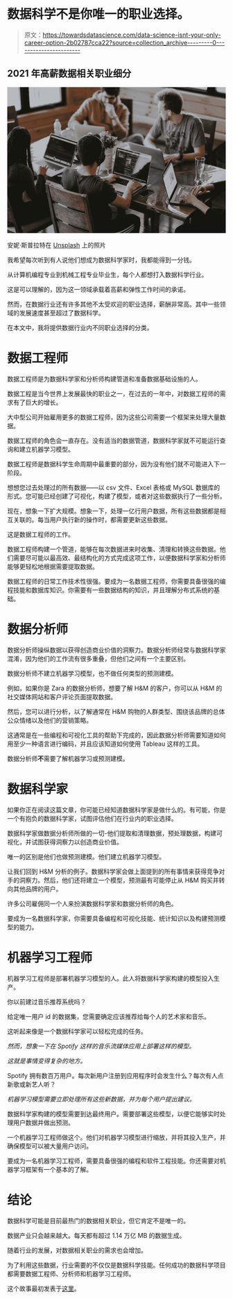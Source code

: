 # 数据科学不是你唯一的职业选择。

> 原文：<https://towardsdatascience.com/data-science-isnt-your-only-career-option-2b02787cca22?source=collection_archive---------0----------------------->

## 2021 年高薪数据相关职业细分

![](img/aaedf29a341203f9a0571dca8b01c0c0.png)

安妮·斯普拉特在 [Unsplash](https://unsplash.com/s/photos/career?utm_source=unsplash&utm_medium=referral&utm_content=creditCopyText) 上的照片

我希望每次听到有人说他们想成为数据科学家时，我都能得到一分钱。

从计算机编程专业到机械工程专业毕业生，每个人都想打入数据科学行业。

这是可以理解的，因为这一领域承载着高薪和弹性工作时间的承诺。

然而，在数据行业还有许多其他不太受欢迎的职业选择，薪酬非常高。其中一些领域的发展速度甚至超过了数据科学。

在本文中，我将提供数据行业内不同职业选择的分类。

# 数据工程师

数据工程师是为数据科学家和分析师构建管道和准备数据基础设施的人。

数据工程是当今世界上发展最快的职业之一，在过去的一年中，对数据工程师的需求有了巨大的增长。

大中型公司开始雇用更多的数据工程师，因为这些公司需要一个框架来处理大量数据。

数据工程师的角色会一直存在。没有适当的数据管道，数据科学家就不可能运行查询和建立机器学习模型。

数据工程师是数据科学生命周期中最重要的部分，因为没有他们就不可能进入下一阶段。

想想您过去处理过的所有数据——以 csv 文件、Excel 表格或 MySQL 数据库的形式。您可能已经创建了可视化，构建了模型，或者对这些数据执行了一些分析。

现在，想象一下扩大规模。想象一下，处理一亿行用户数据，所有这些数据都是相互关联的。每当用户执行新的操作时，都需要更新这些数据。

这是数据工程师的工作。

数据工程师构建一个管道，能够在每次数据进来时收集、清理和转换这些数据。他们需要尽可能以最高效、最结构化的方式完成这项工作，以便数据科学家和分析师能够更轻松地根据需要提取数据。

数据工程师的日常工作技术性很强。要成为一名数据工程师，你需要具备很强的编程技能和数据库知识。你需要有一些数据结构的知识，并且理解分布式系统的基础。

# 数据分析师

数据分析师操纵数据以获得创造商业价值的洞察力。数据分析师经常与数据科学家混淆，因为他们的工作流有很多重叠，但他们之间有一个主要区别。

数据分析师不建立机器学习模型，也不做任何类型的预测建模。

例如，如果你是 Zara 的数据分析师，想要了解 H&M 的客户，你可以从 H&M 的社交媒体网站和客户评论页面提取数据。

然后，您可以进行分析，以了解通常在 H&M 购物的人群类型、围绕该品牌的总体公众情绪以及他们的营销策略。

这通常是在一些编程和可视化工具的帮助下完成的，因此数据分析师需要知道如何用至少一种语言进行编码，并且应该知道如何使用 Tableau 这样的工具。

数据分析师**不**需要了解机器学习或预测建模。

# 数据科学家

如果你正在阅读这篇文章，你可能已经知道数据科学家是做什么的。有可能，你是一个有抱负的数据科学家，试图评估他们在行业内的职业选择。

数据科学家做数据分析师所做的一切-他们提取和清理数据，预处理数据，构建可视化，并试图获得洞察力以创造商业价值。

唯一的区别是他们也做预测建模。他们建立机器学习模型。

让我们回到 H&M 分析的例子。数据科学家会做上面提到的所有事情来获得竞争对手的洞察力。然后，他们还将建立一个模型，预测最有可能停止从 H&M 购买并转向其他品牌的用户。

许多公司雇佣同一个人来扮演数据科学家和数据分析师的角色。

要成为一名数据科学家，你需要具备编程和可视化技能、统计知识以及构建预测模型的能力。

# 机器学习工程师

机器学习工程师是部署机器学习模型的人。此人将数据科学家构建的模型投入生产。

你以前建过音乐推荐系统吗？

给定唯一用户 id 的数据集，您需要确定应该推荐给每个人的艺术家和音乐。

这听起来像是一个数据科学家可以轻松完成的任务。

*然而，想象一下在 Spotify 这样的音乐流媒体应用上部署这样的模型。*

*这就是事情变得复杂的地方。*

Spotify 拥有数百万用户。每次新用户注册到应用程序时会发生什么？每次有人点新歌或新艺人听？

*机器学习模型需要立即处理所有这些新数据，并为每个用户提出建议。*

数据科学家构建的模型需要到达最终用户。需要部署这些模型，以便它能够实时处理用户数据并做出预测。

一个机器学习工程师做这个。他们对机器学习模型进行缩放，并将其投入生产，并确保模型可以被大量用户访问。

要成为一名机器学习工程师，需要具备很强的编程和软件工程技能。你还需要对机器学习框架有一个基本的了解。

# 结论

数据科学可能是目前最热门的数据相关职业，但它肯定不是唯一的。

数据产业只会越来越大。每天都有超过 1.14 万亿 MB 的数据生成。

随着行业的发展，对数据相关职业的需求也会增加。

为了利用这些数据，行业需要的不仅仅是数据科学技能。任何成功的数据科学项目都需要数据工程师、分析师和机器学习工程师。

这个故事最初发表于[这里](https://www.natasshaselvaraj.com/data-science-careers/)。